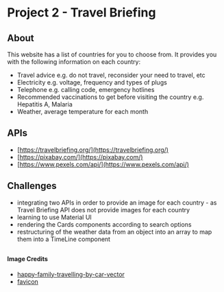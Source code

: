 # Project 2 - Travel Briefing

## About

This website has a list of countries for you to choose from. It provides you with the following information on each country:

- Travel advice e.g. do not travel, reconsider your need to travel, etc
- Electricity e.g. voltage, frequency and types of plugs
- Telephone e.g. calling code, emergency hotlines
- Recommended vaccinations to get before visiting the country e.g. Hepatitis A, Malaria
- Weather, average temperature for each month

## APIs

- [https://travelbriefing.org/](https://travelbriefing.org/)
- [https://pixabay.com/](https://pixabay.com/)
- [https://www.pexels.com/api/](https://www.pexels.com/api/)

## Challenges

- integrating two APIs in order to provide an image for each country - as Travel Briefing API does not provide images for each country
- learning to use Material UI
- rendering the Cards components according to search options
- restructuring of the weather data from an object into an array to map them into a TimeLine component

##

#### Image Credits

- [happy-family-travelling-by-car-vector](https://media.istockphoto.com/vectors/happy-family-travelling-by-car-vector-id1280010427?k=20&m=1280010427&s=612x612&w=0&h=TiC_ki6e-3dwMgPw2u-ww9oNCoL9O7nV-rJuTed2p3w=)
- [favicon](https://favicon.io/)

